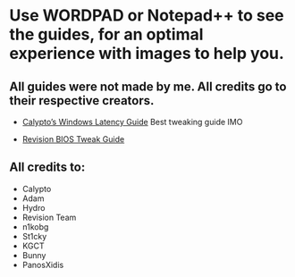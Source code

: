 # Use WORDPAD or Notepad++ to see the guides, for an optimal experience with images to help you.

## All guides were not made by me. All credits go to their respective creators.

- [Calypto’s Windows Latency Guide](https://docs.google.com/document/d/1c2-lUJq74wuYK1WrA_bIvgb89dUN0sj8-hO3vqmrau4/edit) Best tweaking guide IMO

- [Revision BIOS Tweak Guide](https://bit.ly/37wvMwv)

## All credits to:

- Calypto
- Adam
- Hydro
- Revision Team
- n1kobg
- St1cky
- KGCT
- Bunny
- PanosXidis

